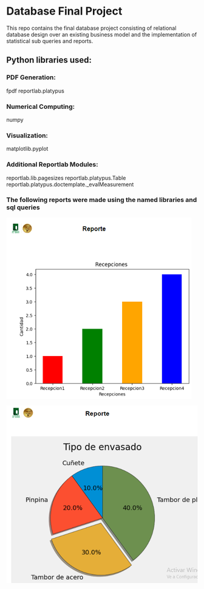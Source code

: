 # Database Final Project

This repo contains the final database project consisting of relational database design over an existing business model and the implementation of statistical sub queries and reports.



## Python libraries used:

### PDF Generation:

fpdf
reportlab.platypus

### Numerical Computing:

numpy

### Visualization:

matplotlib.pyplot

### Additional Reportlab Modules:

reportlab.lib.pagesizes
reportlab.platypus.Table
reportlab.platypus.doctemplate._evalMeasurement

### The following reports were made using the named libraries and sql queries

![Graph report ](/pdf/report_graph.png "Report 1")


![Graph report ](/pdf/report_graph_2.png "Report 1")
